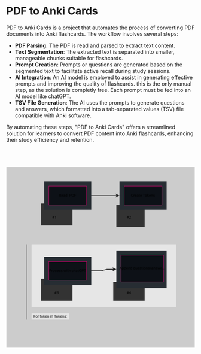 # PDF to Anki Cards

PDF to Anki Cards is a project that automates the process of converting PDF documents into Anki flashcards. The workflow involves several steps:

- **PDF Parsing**: The PDF is read and parsed to extract text content.
- **Text Segmentation**: The extracted text is separated into smaller, manageable chunks suitable for flashcards.
- **Prompt Creation**: Prompts or questions are generated based on the segmented text to facilitate active recall during study sessions.
- **AI Integration**: An AI model is employed to assist in generating effective prompts and improving the quality of flashcards. this is the only manual step, as the solution is completly free. Each prompt must be fed into an AI model like chatGPT.
- **TSV File Generation**: The AI uses the prompts to generate questions and answers, which formatted into a tab-separated values (TSV) file compatible with Anki software.

By automating these steps, "PDF to Anki Cards" offers a streamlined solution for learners to convert PDF content into Anki flashcards, enhancing their study efficiency and retention.

<br><br><br>
<img class="centered-image" src="img/AI-powered-flashcards.svg" alt="project" style="border: 0; outline: None; width: 750px">
